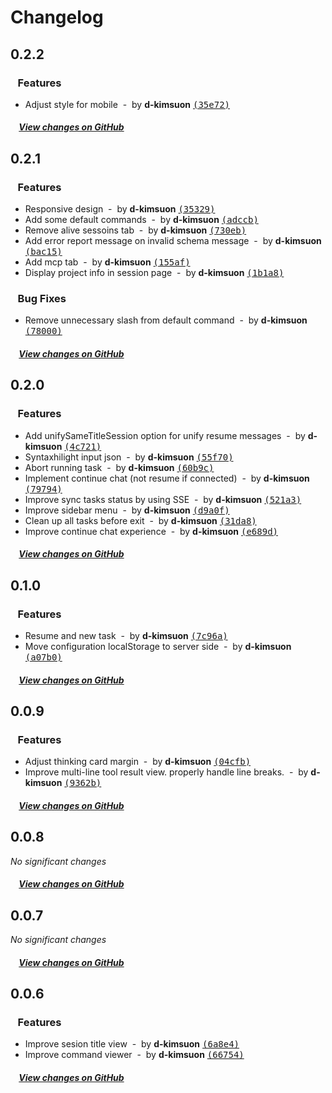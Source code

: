 # Changelog

## 0.2.2

### &nbsp;&nbsp;&nbsp;Features

- Adjust style for mobile &nbsp;-&nbsp; by **d-kimsuon** [<samp>(35e72)</samp>](https://github.com/d-kimuson/claude-code-viewer/commit/35e72ed)

##### &nbsp;&nbsp;&nbsp;&nbsp;[View changes on GitHub](https://github.com/d-kimuson/claude-code-viewer/compare/v0.2.1...0.2.2)

## 0.2.1

### &nbsp;&nbsp;&nbsp;Features

- Responsive design &nbsp;-&nbsp; by **d-kimsuon** [<samp>(35329)</samp>](https://github.com/d-kimuson/claude-code-viewer/commit/3532988)
- Add some default commands &nbsp;-&nbsp; by **d-kimsuon** [<samp>(adccb)</samp>](https://github.com/d-kimuson/claude-code-viewer/commit/adccbb8)
- Remove alive sessoins tab &nbsp;-&nbsp; by **d-kimsuon** [<samp>(730eb)</samp>](https://github.com/d-kimuson/claude-code-viewer/commit/730eb35)
- Add error report message on invalid schema message &nbsp;-&nbsp; by **d-kimsuon** [<samp>(bac15)</samp>](https://github.com/d-kimuson/claude-code-viewer/commit/bac15be)
- Add mcp tab &nbsp;-&nbsp; by **d-kimsuon** [<samp>(155af)</samp>](https://github.com/d-kimuson/claude-code-viewer/commit/155afea)
- Display project info in session page &nbsp;-&nbsp; by **d-kimsuon** [<samp>(1b1a8)</samp>](https://github.com/d-kimuson/claude-code-viewer/commit/1b1a8ab)

### &nbsp;&nbsp;&nbsp;Bug Fixes

- Remove unnecessary slash from default command &nbsp;-&nbsp; by **d-kimsuon** [<samp>(78000)</samp>](https://github.com/d-kimuson/claude-code-viewer/commit/7800037)

##### &nbsp;&nbsp;&nbsp;&nbsp;[View changes on GitHub](https://github.com/d-kimuson/claude-code-viewer/compare/v0.2.0...0.2.1)

## 0.2.0

### &nbsp;&nbsp;&nbsp;Features

- Add unifySameTitleSession option for unify resume messages &nbsp;-&nbsp; by **d-kimsuon** [<samp>(4c721)</samp>](https://github.com/d-kimuson/claude-code-viewer/commit/4c72199)
- Syntaxhilight input json &nbsp;-&nbsp; by **d-kimsuon** [<samp>(55f70)</samp>](https://github.com/d-kimuson/claude-code-viewer/commit/55f7063)
- Abort running task &nbsp;-&nbsp; by **d-kimsuon** [<samp>(60b9c)</samp>](https://github.com/d-kimuson/claude-code-viewer/commit/60b9c65)
- Implement continue chat (not resume if connected) &nbsp;-&nbsp; by **d-kimsuon** [<samp>(79794)</samp>](https://github.com/d-kimuson/claude-code-viewer/commit/79794be)
- Improve sync tasks status by using SSE &nbsp;-&nbsp; by **d-kimsuon** [<samp>(521a3)</samp>](https://github.com/d-kimuson/claude-code-viewer/commit/521a368)
- Improve sidebar menu &nbsp;-&nbsp; by **d-kimsuon** [<samp>(d9a0f)</samp>](https://github.com/d-kimuson/claude-code-viewer/commit/d9a0f17)
- Clean up all tasks before exit &nbsp;-&nbsp; by **d-kimsuon** [<samp>(31da8)</samp>](https://github.com/d-kimuson/claude-code-viewer/commit/31da823)
- Improve continue chat experience &nbsp;-&nbsp; by **d-kimsuon** [<samp>(e689d)</samp>](https://github.com/d-kimuson/claude-code-viewer/commit/e689dd5)

##### &nbsp;&nbsp;&nbsp;&nbsp;[View changes on GitHub](https://github.com/d-kimuson/claude-code-viewer/compare/v0.1.0...0.2.0)

## 0.1.0

### &nbsp;&nbsp;&nbsp;Features

- Resume and new task &nbsp;-&nbsp; by **d-kimsuon** [<samp>(7c96a)</samp>](https://github.com/d-kimuson/claude-code-viewer/commit/7c96a63)
- Move configuration localStorage to server side &nbsp;-&nbsp; by **d-kimsuon** [<samp>(a07b0)</samp>](https://github.com/d-kimuson/claude-code-viewer/commit/a07b046)

##### &nbsp;&nbsp;&nbsp;&nbsp;[View changes on GitHub](https://github.com/d-kimuson/claude-code-viewer/compare/v0.0.9...0.1.0)

## 0.0.9

### &nbsp;&nbsp;&nbsp;Features

- Adjust thinking card margin &nbsp;-&nbsp; by **d-kimsuon** [<samp>(04cfb)</samp>](https://github.com/d-kimuson/claude-code-viewer/commit/04cfb9f)
- Improve multi-line tool result view. properly handle line breaks. &nbsp;-&nbsp; by **d-kimsuon** [<samp>(9362b)</samp>](https://github.com/d-kimuson/claude-code-viewer/commit/9362bb5)

##### &nbsp;&nbsp;&nbsp;&nbsp;[View changes on GitHub](https://github.com/d-kimuson/claude-code-viewer/compare/v0.0.8...0.0.9)

## 0.0.8

*No significant changes*

##### &nbsp;&nbsp;&nbsp;&nbsp;[View changes on GitHub](https://github.com/d-kimuson/claude-code-viewer/compare/v0.0.7...0.0.8)

## 0.0.7

*No significant changes*

##### &nbsp;&nbsp;&nbsp;&nbsp;[View changes on GitHub](https://github.com/d-kimuson/claude-code-viewer/compare/v0.0.6...0.0.7)

## 0.0.6

### &nbsp;&nbsp;&nbsp;Features

- Improve sesion title view &nbsp;-&nbsp; by **d-kimsuon** [<samp>(6a8e4)</samp>](https://github.com/d-kimuson/claude-code-viewer/commit/6a8e4d2)
- Improve command viewer &nbsp;-&nbsp; by **d-kimsuon** [<samp>(66754)</samp>](https://github.com/d-kimuson/claude-code-viewer/commit/66754d9)

##### &nbsp;&nbsp;&nbsp;&nbsp;[View changes on GitHub](https://github.com/d-kimuson/claude-code-viewer/compare/v0.0.1...0.0.6)
